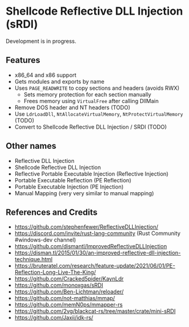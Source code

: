 # Shellcode Reflective DLL Injection (sRDI)

Development is in progress.

## Features

* x86_64 and x86 support
* Gets modules and exports by name
* Uses `PAGE_READWRITE` to copy sections and headers (avoids RWX)
    * Sets memory protection for each section manually
    * Frees memory using `VirtualFree` after calling DllMain
* Remove DOS header and NT headers (TODO)
* Use `LdrLoadDll`, `NtAllocateVirtualMemory`, `NtProtectVirtualMemory` (TODO)
* Convert to Shellcode Reflective DLL Injection / SRDI (TODO)


## Other names

* Reflective DLL Injection
* Shellcode Reflective DLL Injection
* Reflective Portable Executable Injection (Reflective Injection)
* Portable Executable Reflection (PE Reflection)
* Portable Executable Injection (PE Injection)
* Manual Mapping (very very similar to manual mapping)

## References and Credits

* https://github.com/stephenfewer/ReflectiveDLLInjection/
* https://discord.com/invite/rust-lang-community (Rust Community #windows-dev channel)
* https://github.com/dismantl/ImprovedReflectiveDLLInjection
* https://disman.tl/2015/01/30/an-improved-reflective-dll-injection-technique.html
* https://bruteratel.com/research/feature-update/2021/06/01/PE-Reflection-Long-Live-The-King/
* https://github.com/Cracked5pider/KaynLdr
* https://github.com/monoxgas/sRDI
* https://github.com/Ben-Lichtman/reloader/
* https://github.com/not-matthias/mmap/
* https://github.com/memN0ps/mmapper-rs
* https://github.com/2vg/blackcat-rs/tree/master/crate/mini-sRDI
* https://github.com/Jaxii/idk-rs/